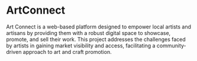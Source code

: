 # ArtConnect
Art Connect is a web-based platform designed to empower local artists and artisans by providing them with a robust digital space to showcase, promote, and sell their work. This project addresses the challenges faced by artists in gaining market visibility and access, facilitating a community-driven approach to art and craft promotion.
